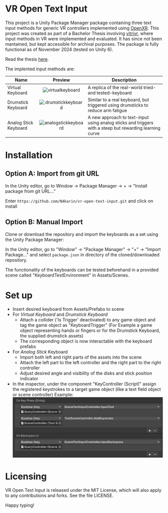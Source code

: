 # VR Open Text Input
This project is a Unity Package Manager package containing three text input methods for generic VR controllers implemented using [OpenXR](https://www.khronos.org/openxr/). This project was created as part of a Bachelor Thesis involving [vitrivr](https://vitrivr.org/), where input methods in VR were implemented and evaluated. It has since not been mantained, but kept accessible for archival purposes. The package is fully functional as of November 2024 (tested on Unity 6).

Read the thesis [here](docs/thesis.pdf).

The implented input methods are:

| Name   |      Preview      |  Description |
|----------|:-------------:|------|
| Virtual Keyboard |  ![virtualkeyboard](img/virtualkeyboard.gif) | A replica of the real-world tried-and tested-keyboard |
| Drumstick Keyboard |    ![drumstickkeyboard](img/drumstickkeyboard.gif)   |   Similar to a real keyboard, but triggered using drumsticks to reduce arm fatigue |
| Analog Stick Keyboard | ![analogstickkeyboard](img/analogstickkeyboard.gif) |  A new approach to text-input using analog sticks and triggers with a steep but rewarding learning curve|

# Installation

## Option A: Import from git URL 

In the Unity editor, go to Window -> Package Manager -> + -> "Install package from git URL..."

Enter ```https://github.com/N4karin/vr-open-text-input.git``` and  click on install

## Option B: Manual Import
Clone or download the repository and import the keyboards as a set using the Unity Package Manager:

In the Unity editor, go to "Window" -> "Package Manager" -> "+" -> "Import Package..." and select ```package.json``` in directory of the cloned/downloaded repository.

The functionality of the keyboards can be tested beforehand in a provided scene called "KeyboardTestEnvironment" in Assets/Scenes.

# Set up
- Insert desired keyboard from Assets/Prefabs to scene
- For *Virtual Keyboard* and *Drumstick Keyboard*
	- Attach a collider ('Is Trigger' deactivated) to any game object and tag the game object as "KeyboardTrigger" (For Example a game object representing hands or fingers or for the Drumstick Keyboard, the supplied drumstick assets)
	- The corresponding object is now interactable with the keyboard prefabs	
- For *Analog Stick* Keyboard
	- Import both left and right parts of the assets into the scene
	- Attach the left part to the left controller and the right part to the right controller
	- Adjust desired angle and visibility of the disks and stick position indicator
- In the inspector, under the component "KeyController (Script)" assign the registered keystrokes to a target game object (like a text field object or scene controller)
Example:
![alt text](img/KeyControllerComp.png)

# Licensing
VR Open Text Input is released under the MIT License, which will also apply to any contributions and forks. See the file LICENSE.



Happy typing!